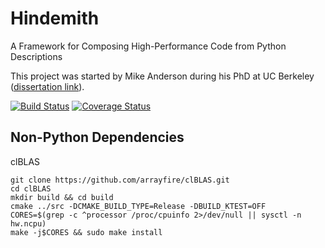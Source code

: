 Hindemith
=========
A Framework for Composing High-Performance Code from Python Descriptions

This project was started by Mike Anderson during his PhD at UC Berkeley
([dissertation link](http://www.eecs.berkeley.edu/Pubs/TechRpts/2014/EECS-2014-210.html)).

[![Build Status](https://travis-ci.org/ucb-sejits/hindemith.svg?branch=master)](https://travis-ci.org/ucb-sejits/hindemith)
[![Coverage Status](https://coveralls.io/repos/ucb-sejits/hindemith/badge.svg?branch=master)](https://coveralls.io/r/ucb-sejits/hindemith?branch=master)


Non-Python Dependencies
-----------------------
clBLAS

```
git clone https://github.com/arrayfire/clBLAS.git
cd clBLAS
mkdir build && cd build
cmake ../src -DCMAKE_BUILD_TYPE=Release -DBUILD_KTEST=OFF
CORES=$(grep -c ^processor /proc/cpuinfo 2>/dev/null || sysctl -n hw.ncpu)
make -j$CORES && sudo make install
```
